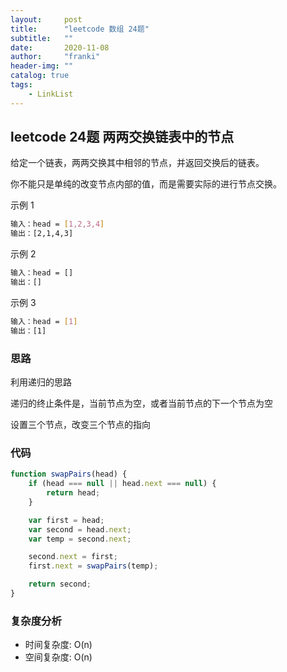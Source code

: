 ```yaml
---
layout:     post
title:      "leetcode 数组 24题"
subtitle:   ""
date:       2020-11-08
author:     "franki"
header-img: ""
catalog: true
tags:
    - LinkList
---
```


## leetcode 24题 两两交换链表中的节点

给定一个链表，两两交换其中相邻的节点，并返回交换后的链表。

你不能只是单纯的改变节点内部的值，而是需要实际的进行节点交换。

示例 1

```bash
输入：head = [1,2,3,4]
输出：[2,1,4,3]
```

示例 2

```bash
输入：head = []
输出：[]
```

示例 3

```bash
输入：head = [1]
输出：[1]
```

### 思路

利用递归的思路

递归的终止条件是，当前节点为空，或者当前节点的下一个节点为空

设置三个节点，改变三个节点的指向

### 代码

```js
function swapPairs(head) {
    if (head === null || head.next === null) {
        return head;
    }

    var first = head;
    var second = head.next;
    var temp = second.next;

    second.next = first;
    first.next = swapPairs(temp);

    return second;
}
```

### 复杂度分析

- 时间复杂度: O(n)
- 空间复杂度: O(n)
